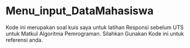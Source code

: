 # Menu_input_DataMahasiswa
Kode ini merupakan soal kuis saya untuk latihan Responsi sebelum UTS untuk Matkul Algoritma Pemrograman. Silahkan Gunakan Kode ini untuk referensi anda.

